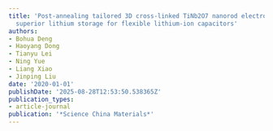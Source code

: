 ```yaml
---
title: 'Post-annealing tailored 3D cross-linked TiNb2O7 nanorod electrode: Towards
  superior lithium storage for flexible lithium-ion capacitors'
authors:
- Bohua Deng
- Haoyang Dong
- Tianyu Lei
- Ning Yue
- Liang Xiao
- Jinping Liu
date: '2020-01-01'
publishDate: '2025-08-28T12:53:50.538365Z'
publication_types:
- article-journal
publication: '*Science China Materials*'
---
```

